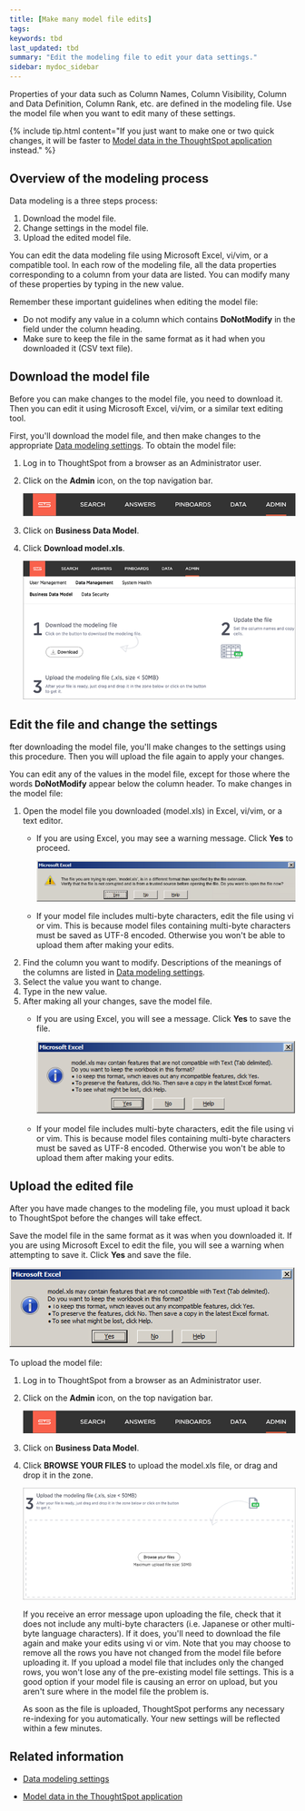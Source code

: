```yaml
---
title: [Make many model file edits]
tags:
keywords: tbd
last_updated: tbd
summary: "Edit the modeling file to edit your data settings."
sidebar: mydoc_sidebar
---
```

Properties of your data such as Column Names, Column Visibility, Column and Data Definition, Column Rank, etc. are defined in the modeling file. Use the model file when you want to edit many of these settings.

{% include tip.html content="If you just want to make one or two quick changes, it will be faster to [Model data in the ThoughtSpot application](model_data_in_UI.html#) instead." %}

## Overview of the modeling process

Data modeling is a three steps process:

1.  Download the model file.
2.  Change settings in the model file.
3.  Upload the edited model file.

You can edit the data modeling file using Microsoft Excel, vi/vim, or a compatible tool. In each row of the modeling file, all the data properties corresponding to a column from your data are listed. You can modify many of these properties by typing in the new value.

Remember these important guidelines when editing the model file:

-   Do not modify any value in a column which contains **DoNotModify** in the field under the column heading.
-   Make sure to keep the file in the same format as it had when you downloaded it (CSV text file).

## Download the model file

Before you can make changes to the model file, you need to download it. Then you can edit it using Microsoft Excel, vi/vim, or a similar text editing tool.

First, you'll download the model file, and then make changes to the appropriate [Data modeling settings](data_modeling_settings.html#). To obtain the model file:

1. Log in to ThoughtSpot from a browser as an Administrator user.
2. Click on the **Admin** icon, on the top navigation bar.

    ![](/pages/images/admin_icon.png)

3. Click on **Business Data Model**.
4. Click **Download model.xls**.

    ![](/pages/images/download_model.png)

## Edit the file and change the settings

fter downloading the model file, you'll make changes to the settings using this procedure. Then you will upload the file again to apply your changes.

You can edit any of the values in the model file, except for those where the words **DoNotModify** appear below the column header. To make changes in the model file:

1. Open the model file you downloaded (model.xls) in Excel, vi/vim, or a text editor.
    -   If you are using Excel, you may see a warning message. Click **Yes** to proceed.

         ![](/pages/images/warning_open_model_excel.png)

    -   If your model file includes multi-byte characters, edit the file using vi or vim. This is because model files containing multi-byte characters must be saved as UTF-8 encoded. Otherwise you won't be able to upload them after making your edits.
2. Find the column you want to modify.
   Descriptions of the meanings of the columns are listed in [Data modeling settings](data_modeling_settings.html#).
3. Select the value you want to change.
4. Type in the new value.
5. After making all your changes, save the model file.
    -   If you are using Excel, you will see a message. Click **Yes** to save the file.

         ![](/pages/images/warning_save_model_excel.png)

    -   If your model file includes multi-byte characters, edit the file using vi or vim. This is because model files containing multi-byte characters must be saved as UTF-8 encoded. Otherwise you won't be able to upload them after making your edits.

## Upload the edited file

After you have made changes to the modeling file, you must upload it back to ThoughtSpot before the changes will take effect.

Save the model file in the same format as it was when you downloaded it. If you are using Microsoft Excel to edit the file, you will see a warning when attempting to save it. Click **Yes** and save the file.

 ![](/pages/images/warning_save_model_excel.png)

To upload the model file:

1. Log in to ThoughtSpot from a browser as an Administrator user.
2. Click on the **Admin** icon, on the top navigation bar.

    ![](/pages/images/admin_icon.png)

3. Click on **Business Data Model**.
4. Click **BROWSE YOUR FILES** to upload the model.xls file, or drag and drop it in the zone.

    ![](/pages/images/upload_model.png)

    If you receive an error message upon uploading the file, check that it does not include any multi-byte characters (i.e. Japanese or other multi-byte language characters). If it does, you'll need to download the file again and make your edits using vi or vim. Note that you may choose to remove all the rows you have not changed from the model file before uploading it. If you upload a model file that includes only the changed rows, you won't lose any of the pre-existing model file settings. This is a good option if your model file is causing an error on upload, but you aren't sure where in the model file the problem is.

    As soon as the file is uploaded, ThoughtSpot performs any necessary re-indexing for you automatically. Your new settings will be reflected within a few minutes.


## Related information  

* [Data modeling settings](data_modeling_settings.html#)

* [Model data in the ThoughtSpot application](model_data_in_UI.html)
